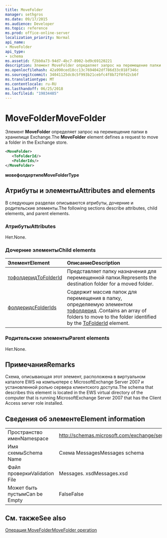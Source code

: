 ```yaml
---
title: MoveFolder
manager: sethgros
ms.date: 09/17/2015
ms.audience: Developer
ms.topic: reference
ms.prod: office-online-server
localization_priority: Normal
api_name:
- MoveFolder
api_type:
- schema
ms.assetid: f2bb0a73-94d7-4bc7-8902-bd9c69120221
description: Элемент MoveFolder определяет запрос на перемещение папки в хранилище Exchange.
ms.openlocfilehash: 42a990ced18cc13c7694042df786d33c018f346c
ms.sourcegitcommit: 34041125dc8c5f993b21cebfc4f8b72f0fd2cb6f
ms.translationtype: MT
ms.contentlocale: ru-RU
ms.lasthandoff: 06/25/2018
ms.locfileid: "19834485"
---
```

# <a name="movefolder"></a><span data-ttu-id="f1cf4-103">MoveFolder</span><span class="sxs-lookup"><span data-stu-id="f1cf4-103">MoveFolder</span></span>

<span data-ttu-id="f1cf4-104">Элемент **MoveFolder** определяет запрос на перемещение папки в хранилище Exchange.</span><span class="sxs-lookup"><span data-stu-id="f1cf4-104">The **MoveFolder** element defines a request to move a folder in the Exchange store.</span></span> 
  
```xml
<MoveFolder>
   <ToFolderId/>
   <FolderIds/>
</MoveFolder>
```

 <span data-ttu-id="f1cf4-105">**мовефолдертипе**</span><span class="sxs-lookup"><span data-stu-id="f1cf4-105">**MoveFolderType**</span></span>
## <a name="attributes-and-elements"></a><span data-ttu-id="f1cf4-106">Атрибуты и элементы</span><span class="sxs-lookup"><span data-stu-id="f1cf4-106">Attributes and elements</span></span>

<span data-ttu-id="f1cf4-107">В следующих разделах описываются атрибуты, дочерние и родительские элементы.</span><span class="sxs-lookup"><span data-stu-id="f1cf4-107">The following sections describe attributes, child elements, and parent elements.</span></span>
  
### <a name="attributes"></a><span data-ttu-id="f1cf4-108">Атрибуты</span><span class="sxs-lookup"><span data-stu-id="f1cf4-108">Attributes</span></span>

<span data-ttu-id="f1cf4-109">Нет.</span><span class="sxs-lookup"><span data-stu-id="f1cf4-109">None.</span></span>
  
### <a name="child-elements"></a><span data-ttu-id="f1cf4-110">Дочерние элементы</span><span class="sxs-lookup"><span data-stu-id="f1cf4-110">Child elements</span></span>

|<span data-ttu-id="f1cf4-111">**Элемент**</span><span class="sxs-lookup"><span data-stu-id="f1cf4-111">**Element**</span></span>|<span data-ttu-id="f1cf4-112">**Описание**</span><span class="sxs-lookup"><span data-stu-id="f1cf4-112">**Description**</span></span>|
|:-----|:-----|
|[<span data-ttu-id="f1cf4-113">тофолдерид</span><span class="sxs-lookup"><span data-stu-id="f1cf4-113">ToFolderId</span></span>](tofolderid.md) <br/> |<span data-ttu-id="f1cf4-114">Представляет папку назначения для перемещенной папки.</span><span class="sxs-lookup"><span data-stu-id="f1cf4-114">Represents the destination folder for a moved folder.</span></span>  <br/> |
|[<span data-ttu-id="f1cf4-115">фолдеридс</span><span class="sxs-lookup"><span data-stu-id="f1cf4-115">FolderIds</span></span>](folderids.md) <br/> |<span data-ttu-id="f1cf4-116">Содержит массив папок для перемещения в папку, определяемую элементом [тофолдерид](tofolderid.md) .</span><span class="sxs-lookup"><span data-stu-id="f1cf4-116">Contains an array of folders to move to the folder identified by the [ToFolderId](tofolderid.md) element.</span></span>  <br/> |
   
### <a name="parent-elements"></a><span data-ttu-id="f1cf4-117">Родительские элементы</span><span class="sxs-lookup"><span data-stu-id="f1cf4-117">Parent elements</span></span>

<span data-ttu-id="f1cf4-118">Нет.</span><span class="sxs-lookup"><span data-stu-id="f1cf4-118">None.</span></span>
  
## <a name="remarks"></a><span data-ttu-id="f1cf4-119">Примечания</span><span class="sxs-lookup"><span data-stu-id="f1cf4-119">Remarks</span></span>

<span data-ttu-id="f1cf4-120">Схема, описывающая этот элемент, расположена в виртуальном каталоге EWS на компьютере с MicrosoftExchange Server 2007 и установленной ролью сервера клиентского доступа.</span><span class="sxs-lookup"><span data-stu-id="f1cf4-120">The schema that describes this element is located in the EWS virtual directory of the computer that is running MicrosoftExchange Server 2007 that has the Client Access server role installed.</span></span>
  
## <a name="element-information"></a><span data-ttu-id="f1cf4-121">Сведения об элементе</span><span class="sxs-lookup"><span data-stu-id="f1cf4-121">Element information</span></span>

|||
|:-----|:-----|
|<span data-ttu-id="f1cf4-122">Пространство имен</span><span class="sxs-lookup"><span data-stu-id="f1cf4-122">Namespace</span></span>  <br/> |http://schemas.microsoft.com/exchange/services/2006/messages  <br/> |
|<span data-ttu-id="f1cf4-123">Имя схемы</span><span class="sxs-lookup"><span data-stu-id="f1cf4-123">Schema Name</span></span>  <br/> |<span data-ttu-id="f1cf4-124">Схема Messages</span><span class="sxs-lookup"><span data-stu-id="f1cf4-124">Messages schema</span></span>  <br/> |
|<span data-ttu-id="f1cf4-125">Файл проверки</span><span class="sxs-lookup"><span data-stu-id="f1cf4-125">Validation File</span></span>  <br/> |<span data-ttu-id="f1cf4-126">Messages. xsd</span><span class="sxs-lookup"><span data-stu-id="f1cf4-126">Messages.xsd</span></span>  <br/> |
|<span data-ttu-id="f1cf4-127">Может быть пустым</span><span class="sxs-lookup"><span data-stu-id="f1cf4-127">Can be Empty</span></span>  <br/> |<span data-ttu-id="f1cf4-128">False</span><span class="sxs-lookup"><span data-stu-id="f1cf4-128">False</span></span>  <br/> |
   
## <a name="see-also"></a><span data-ttu-id="f1cf4-129">См. также</span><span class="sxs-lookup"><span data-stu-id="f1cf4-129">See also</span></span>



[<span data-ttu-id="f1cf4-130">Операция MoveFolder</span><span class="sxs-lookup"><span data-stu-id="f1cf4-130">MoveFolder operation</span></span>](movefolder-operation.md)

